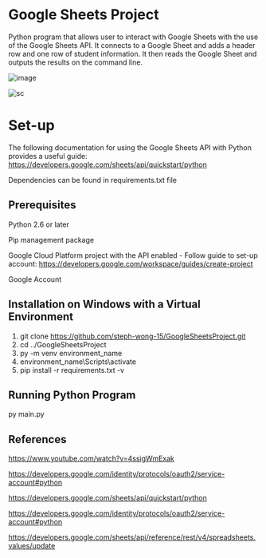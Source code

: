 # Google Sheets Project
Python program that allows user to interact with Google Sheets with the use of the Google Sheets API. It connects to a Google Sheet and adds a header row and one row of student information. It then reads the Google Sheet and outputs the results on the command line.

![image](https://user-images.githubusercontent.com/50210628/174217217-738bccd2-33a7-4447-a441-e9412047579d.png)

![sc](https://user-images.githubusercontent.com/50210628/174217244-edf0b0b8-8da2-4035-a07a-1a080ec827e8.png)

 # Set-up

The following documentation for using the Google Sheets API with Python provides a useful guide: https://developers.google.com/sheets/api/quickstart/python

Dependencies can be found in requirements.txt file

 ## Prerequisites
 Python 2.6 or later
 
 Pip management package
 
 Google Cloud Platform project with the API enabled - Follow guide to set-up account: https://developers.google.com/workspace/guides/create-project
 
 Google Account
 
 ## Installation on Windows with a Virtual Environment
1. git clone https://github.com/steph-wong-15/GoogleSheetsProject.git
2. cd ../GoogleSheetsProject
3. py -m venv environment_name
4. environment_name\Scripts\activate
5. pip install -r requirements.txt -v
 
## Running Python Program
py main.py

## References
https://www.youtube.com/watch?v=4ssigWmExak

https://developers.google.com/identity/protocols/oauth2/service-account#python

https://developers.google.com/sheets/api/quickstart/python

https://developers.google.com/identity/protocols/oauth2/service-account#python

https://developers.google.com/sheets/api/reference/rest/v4/spreadsheets.values/update




